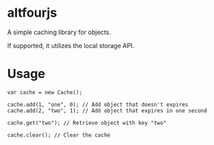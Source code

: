 # altfourjs
A simple caching library for objects.

If supported, it utilizes the local storage API.

# Usage
    var cache = new Cache();

    cache.add(1, "one", 0); // Add object that doesn't expires
    cache.add(2, "two", 1); // Add object that expires in one second

    cache.get("two"); // Retrieve object with key "two"

    cache.clear(); // Clear the cache